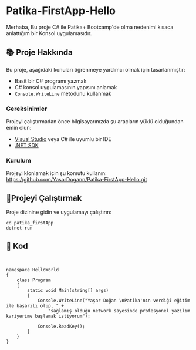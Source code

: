 # Patika-FirstApp-Hello
Merhaba,
Bu proje C# ile Patika+ Bootcamp'de olma nedenimi kısaca anlattığım bir Konsol uygulamasıdır. 

## 📚 Proje Hakkında
Bu proje, aşağıdaki konuları öğrenmeye yardımcı olmak için tasarlanmıştır:
- Basit bir C# programı yazmak
- C# konsol uygulamasının yapısını anlamak
- `Console.WriteLine` metodunu kullanmak

### Gereksinimler
Projeyi çalıştırmadan önce bilgisayarınızda şu araçların yüklü olduğundan emin olun:
- [Visual Studio](https://visualstudio.microsoft.com/) veya C# ile uyumlu bir IDE
- [.NET SDK](https://dotnet.microsoft.com/download)


### Kurulum
Projeyi klonlamak için şu komutu kullanın:
https://github.com/YasarDogann/Patika-FirstApp-Hello.git

## 🚀Projeyi Çalıştırmak
Proje dizinine gidin ve uygulamayı çalıştırın:
```
cd patika_firstApp
dotnet run
```

## 🚀 Kod
```using System;


namespace HelloWorld
{
    class Program
    {
        static void Main(string[] args)
        {
            Console.WriteLine("Yaşar Doğan \nPatika'nın verdiği eğitim ile başarılı olup, " +
                "sağlamış olduğu network sayesinde profesyonel yazılım kariyerime başlamak istiyorum");

            Console.ReadKey();
        }
    }
}
